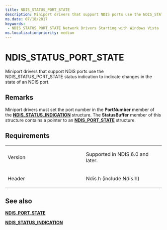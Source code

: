 ```yaml
---
title: NDIS_STATUS_PORT_STATE
description: Miniport drivers that support NDIS ports use the NDIS_STATUS_PORT_STATE status indication to indicate changes in the state of an NDIS port.
ms.date: 07/18/2017
keywords:
 - NDIS_STATUS_PORT_STATE Network Drivers Starting with Windows Vista
ms.localizationpriority: medium
---
```


# NDIS\_STATUS\_PORT\_STATE


Miniport drivers that support NDIS ports use the NDIS\_STATUS\_PORT\_STATE status indication to indicate changes in the state of an NDIS port.

Remarks
-------

Miniport drivers must set the port number in the **PortNumber** member of the [**NDIS\_STATUS\_INDICATION**](/windows-hardware/drivers/ddi/ndis/ns-ndis-_ndis_status_indication) structure. The **StatusBuffer** member of this structure contains a pointer to an [**NDIS\_PORT\_STATE**](/windows-hardware/drivers/ddi/ntddndis/ns-ntddndis-_ndis_port_state) structure.

Requirements
------------

<table>
<colgroup>
<col width="50%" />
<col width="50%" />
</colgroup>
<tbody>
<tr class="odd">
<td><p>Version</p></td>
<td><p>Supported in NDIS 6.0 and later.</p></td>
</tr>
<tr class="even">
<td><p>Header</p></td>
<td>Ndis.h (include Ndis.h)</td>
</tr>
</tbody>
</table>

## See also


[**NDIS\_PORT\_STATE**](/windows-hardware/drivers/ddi/ntddndis/ns-ntddndis-_ndis_port_state)

[**NDIS\_STATUS\_INDICATION**](/windows-hardware/drivers/ddi/ndis/ns-ndis-_ndis_status_indication)

 

